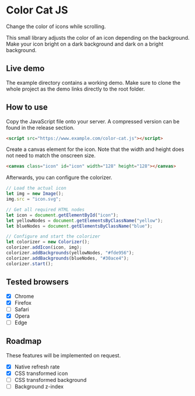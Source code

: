 # Color Cat JS
Change the color of icons while scrolling.

This small library adjusts the color of an icon depending on the background.
Make your icon bright on a dark background and dark on a bright background.

## Live demo
The example directory contains a working demo.
Make sure to clone the whole project as the demo links directly to the root folder.

## How to use
Copy the JavaScript file onto your server.
A compressed version can be found in the release section.
```html
<script src="https://www.example.com/color-cat.js"></script>
```

Create a canvas element for the icon.
Note that the width and height does not need to match the onscreen size.
```html
<canvas class="icon" id="icon" width="128" height="128"></canvas>
```

Afterwards, you can configure the colorizer.
```javascript
// Load the actual icon
let img = new Image();
img.src = "icon.svg";

// Get all required HTML nodes
let icon = document.getElementById("icon");
let yellowNodes = document.getElementsByClassName("yellow");
let blueNodes = document.getElementsByClassName("blue");

// Configure and start the colorizer
let colorizer = new Colorizer();
colorizer.addIcon(icon, img);
colorizer.addBackgrounds(yellowNodes, "#fde956");
colorizer.addBackgrounds(blueNodes, "#30ace4");
colorizer.start();
```


## Tested browsers
- [x] Chrome
- [x] Firefox
- [ ] Safari
- [x] Opera
- [ ] Edge

## Roadmap
These features will be implemented on request.
- [x] Native refresh rate
- [x] CSS transformed icon
- [ ] CSS transformed background
- [ ] Background z-index
